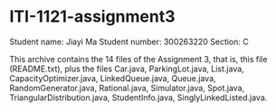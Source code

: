 # ITI-1121-assignment3
Student name: Jiayi Ma
Student number: 300263220
Section: C

This archive contains the 14 files of the Assignment 3, that is, this file (README.txt),
plus the files Car.java, ParkingLot.java, List.java, CapacityOptimizer.java, LinkedQueue.java, Queue.java, RandomGenerator.java, 
Rational.java, Simulator.java, Spot.java, TriangularDistribution.java, StudentInfo.java, SinglyLinkedListed.java.

